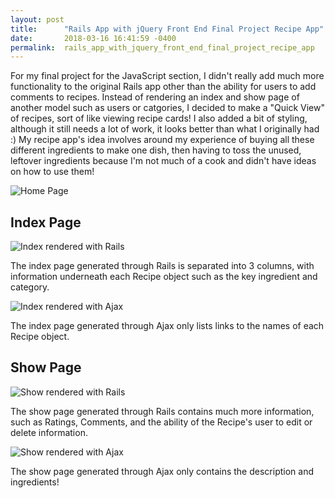 ```yaml
---
layout: post
title:      "Rails App with jQuery Front End Final Project Recipe App"
date:       2018-03-16 16:41:59 -0400
permalink:  rails_app_with_jquery_front_end_final_project_recipe_app
---
```



For my final project for the JavaScript section, I didn't really add much more functionality to the original Rails app other than the ability for users to add comments to recipes. Instead of rendering an index and show page of another model such as users or catgories, I decided to make a "Quick View" of recipes, sort of like viewing recipe cards! I also added a bit of styling, although it still needs a lot of work, it looks better than what I originally had :) My recipe app's idea involves around my experience of buying all these different ingredients to make one dish, then having to toss the unused, leftover ingredients because I'm not much of a cook and didn't have ideas on how to use them!

![Home Page](https://imgur.com/6KjLEGQ.jpg)

## Index Page

![Index rendered with Rails](https://imgur.com/wIZPK1l.jpg)


The index page generated through Rails is separated into 3 columns, with information underneath each Recipe object such as the key ingredient and category.


![Index rendered with Ajax](https://imgur.com/8jkJLJ3.jpg)


The index page generated through Ajax only lists links to the names of each Recipe object.

## Show Page

![Show rendered with Rails](https://imgur.com/eevtflo.jpg)


The show page generated through Rails contains much more information, such as Ratings, Comments, and the ability of the Recipe's user to edit or delete information.


![Show rendered with Ajax](https://imgur.com/xeuMak3.jpg)


The show page generated through Ajax only contains the description and ingredients!







